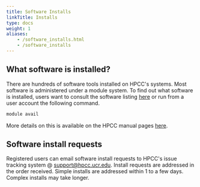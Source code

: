 ```yaml
---
title: Software Installs
linkTitle: Installs
type: docs
weight: 1
aliases:
    - /software_installs.html
    - /software_installs
---
```


## What software is installed?

There are hundreds of software tools installed on HPCC's systems. Most software
is administered under a module system. To find out what software is
installed, users want to consult the software listing 
[here](/about/software/modules) or run from a user account the following command.

```bash
module avail
```

More details on this is available on the HPCC manual pages [here](/manuals/hpc_cluster/start).

## Software install requests

Registered users can email software install requests to HPCC's issue tracking system @ [support@hpcc.ucr.edu](mailto:support@hpcc.ucr.edu). Install requests are addressed in the order received. Simple installs are addressed within 1 to a few days. Complex installs may take longer.
